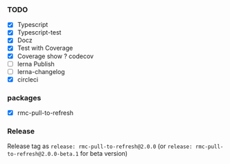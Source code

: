 ### TODO

- [x] Typescript
- [x] Typescript-test
- [x] Docz
- [x] Test with Coverage
- [x] Coverage show ? codecov
- [ ] lerna Publish
- [ ] lerna-changelog
- [x] circleci

### packages

- [x] rmc-pull-to-refresh

### Release

Release tag as `release: rmc-pull-to-refresh@2.0.0` (or `release: rmc-pull-to-refresh@2.0.0-beta.1` for beta version)
